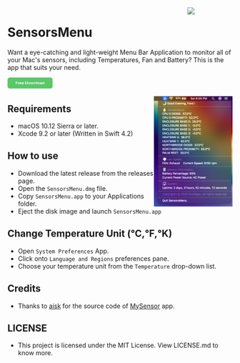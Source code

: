 <img align="right" width=20% src="https://github.com/Minh-Ton/SensorsMenu/blob/master/docs/Screenshots/SensorsMenu.png">

# SensorsMenu

Want a eye-catching and light-weight Menu Bar Application to monitor all of your Mac's sensors, including Temperatures, Fan and Battery?
This is the app that suits your need. 

[<img width=20% src="https://github.com/Minh-Ton/SensorsMenu/raw/master/docs/Screenshots/download.png">](https://github.com/fordApps/SensorsMenu/releases/latest)

<p>
<img align="right" width=35% src="https://github.com/Minh-Ton/SensorsMenu/raw/master/docs/Screenshots/Screenshot1.png">
</p>

## Requirements
- macOS 10.12 Sierra or later. 
- Xcode 9.2 or later (Written in Swift 4.2)

## How to use
- Download the latest release from the releases page. 
- Open the ```SensorsMenu.dmg``` file.
- Copy ```SensorsMenu.app``` to your Applications folder.
- Eject the disk image and launch ```SensorsMenu.app```

## Change Temperature Unit (°C,°F,°K)
- Open ```System Preferences``` App. 
- Click onto ```Language and Regions``` preferences pane.
- Choose your temperature unit from the ```Temperature``` drop-down list. 

## Credits
- Thanks to [aisk](https://github.com/aisk) for the source code of [MySensor](https://github.com/aisk/MySensors) app.

## LICENSE
- This project is licensed under the MIT License. View LICENSE.md to know more.
